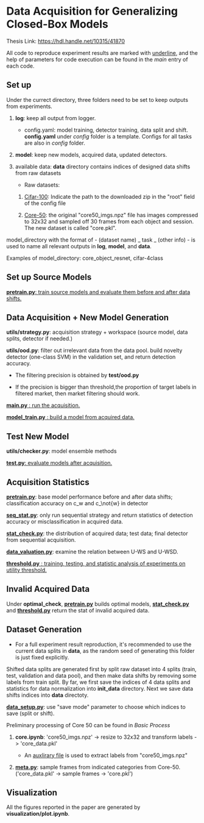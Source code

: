 # Data Acquisition for Generalizing Closed-Box Models

Thesis Link: https://hdl.handle.net/10315/41870 

All code to reproduce experiment results are marked with <ins>underline</ins>, and the help of parameters for code execution can be found in the *main* entry of each code. 

## Set up

Under the currect directory, three folders need to be set to keep outputs from experiments.

1. **log**: keep all output from logger.
    - config.yaml: model training, detector training, data split and shift. **config.yaml** under *config* folder is a template. Configs for all tasks are also in *config* folder.

2. **model**: keep new models, acquired data, updated detectors.   

3. available data: **data** directory contains indices of designed data shifts from raw datasets 

   - Raw datasets: 

    1. [Cifar-100](https://www.cs.toronto.edu/~kriz/cifar-100-python.tar.gz): Indicate the path to the downloaded zip in the "root" field of the config file

    2. [Core-50](http://bias.csr.unibo.it/maltoni/download/core50/core50_imgs.npz): the original "core50_imgs.npz" file has images compressed to 32x32 and sampled off 30 frames from each object and session. The new dataset is called "core.pkl". 

model_directory with the format of - (dataset name) _ task _ (other info) - is used to name all relevant outputs in **log**, **model**, and **data**. 

Examples of model_directory: core_object_resnet, cifar-4class

<!-- 4. **figure**: store some figures from check.py and stat_check.py -->

## Set up Source Models

<ins>**pretrain.py**: train source models and evaluate them before and after data shifts.</ins>

## Data Acquisition + New Model Generation

**utils/strategy.py**: acquisition strategy + workspace (source model, data splits, detector if needed.)

**utils/ood.py**: filter out irrelevant data from the data pool. build novelty detector (one-class SVM) in the validation set, and return detection accuracy.   
 
- The filtering precision is obtained by **test/ood.py**

- If the precision is bigger than threshold,the proportion of target labels in filtered market, then market filtering should work.

<ins>**main.py** : run the acquisition.</ins>

<ins>**model_train.py** : build a model from acquired data.</ins>


## Test New Model

**utils/checker.py**: model ensemble methods

<ins>**test.py**: evaluate models after acquisition. </ins>


## Acquisition Statistics

<ins>**pretrain.py**</ins>: base model performance before and after data shifts; classification accuracy on c_w and c_\not{w} in detector

<ins>**seq_stat.py**</ins>: only run sequential strategy and return statistics of detection accuracy or misclassification in acquired data. 

<ins>**stat_check.py**</ins>: the distribution of acquired data; test data; final detector from sequential acquisition. 

<ins>**data_valuation.py**</ins>: examine the relation between U-WS and U-WSD. 

<ins>**threshold.py** : training, testing, and statistic analysis of experiments on utility threshold.</ins>

## Invalid Acquired Data

Under **optimal_check**, <ins>**pretrain.py**</ins> builds optimal models, <ins>**stat_check.py**</ins> and <ins>**threshold.py**</ins> return the stat of invalid acquired data.

## Dataset Generation

* For a full experiment result reproduction, it's recommended to use the current data splits in **data**, as the random seed of generating this folder is just fixed explicitly.

Shifted data splits are generated first by split raw dataset into 4 splits (train, test, validation and data pool), and then make data shifts by removing some labels from train split. By far, we first save the indices of 4 data splits and statistics for data normalization into **init_data** directory. Next we save data shifts indices into **data** directoty. 

<ins>**data_setup.py**</ins>: use "save mode" parameter to choose which indices to save (split or shift). 

Preliminary processing of Core 50 can be found in *Basic Process*
1. **core.ipynb**: 'core50_imgs.npz' -> resize to 32x32 and transform labels -> 'core_data.pkl'
    - An [auxlirary file](https://vlomonaco.github.io/core50/data/paths.pkl) is used to extract labels from "core50_imgs.npz"

2. <ins>**meta.py**</ins>: sample frames from indicated categories from Core-50. ('core_data.pkl' -> sample frames -> 'core.pkl')

## Visualization

All the figures reported in the paper are generated by **visualization/plot.ipynb**. 

